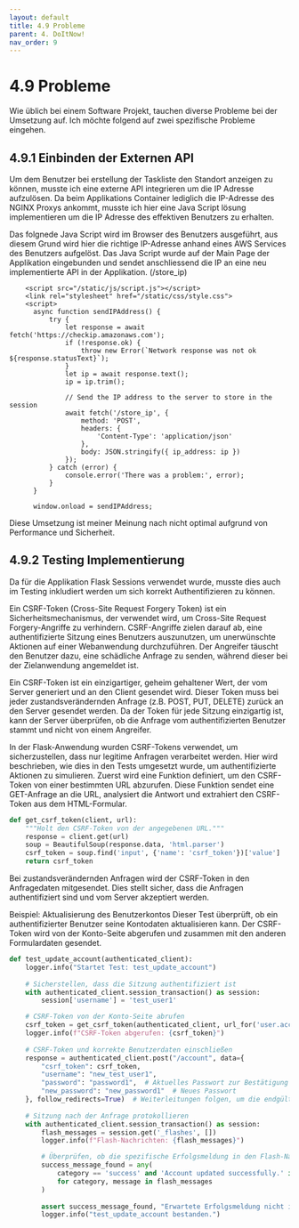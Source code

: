 ```yaml
---
layout: default
title: 4.9 Probleme
parent: 4. DoItNow!
nav_order: 9
---
```


# 4.9 Probleme
Wie üblich bei einem Software Projekt, tauchen diverse Probleme bei der Umsetzung auf.
Ich möchte folgend auf zwei spezifische Probleme eingehen.

## 4.9.1 Einbinden der Externen API
Um dem Benutzer bei erstellung der Taskliste den Standort anzeigen zu können, musste ich eine externe API integrieren um die IP Adresse aufzulösen.
Da beim Applikations Container lediglich die IP-Adresse des NGINX Proxys ankommt, musste ich hier eine Java Script lösung implementieren um die IP Adresse des effektiven Benutzers zu erhalten.

Das folgnede Java Script wird im Browser des Benutzers ausgeführt, aus diesem Grund wird hier die richtige IP-Adresse anhand eines AWS Services des Benutzers aufgelöst.
Das Java Script wurde auf der Main Page der Applikation eingebunden und sendet anschliessend die IP an eine neu implementierte API in der Applikation. (/store_ip)

```
    <script src="/static/js/script.js"></script>
    <link rel="stylesheet" href="/static/css/style.css">
    <script>
      async function sendIPAddress() {
          try {
              let response = await fetch('https://checkip.amazonaws.com');
              if (!response.ok) {
                  throw new Error(`Network response was not ok ${response.statusText}`);
              }
              let ip = await response.text();
              ip = ip.trim();
  
              // Send the IP address to the server to store in the session
              await fetch('/store_ip', {
                  method: 'POST',
                  headers: {
                      'Content-Type': 'application/json'
                  },
                  body: JSON.stringify({ ip_address: ip })
              });
          } catch (error) {
              console.error('There was a problem:', error);
          }
      }
  
      window.onload = sendIPAddress;
```

Diese Umsetzung ist meiner Meinung nach nicht optimal aufgrund von Performance und Sicherheit.

## 4.9.2 Testing Implementierung
Da für die Applikation Flask Sessions verwendet wurde, musste dies auch im Testing inkludiert werden um sich korrekt Authentifizieren zu können.

Ein CSRF-Token (Cross-Site Request Forgery Token) ist ein Sicherheitsmechanismus, der verwendet wird, um Cross-Site Request Forgery-Angriffe zu verhindern. CSRF-Angriffe zielen darauf ab, eine authentifizierte Sitzung eines Benutzers auszunutzen, um unerwünschte Aktionen auf einer Webanwendung durchzuführen. Der Angreifer täuscht den Benutzer dazu, eine schädliche Anfrage zu senden, während dieser bei der Zielanwendung angemeldet ist.

Ein CSRF-Token ist ein einzigartiger, geheim gehaltener Wert, der vom Server generiert und an den Client gesendet wird. Dieser Token muss bei jeder zustandsverändernden Anfrage (z.B. POST, PUT, DELETE) zurück an den Server gesendet werden. Da der Token für jede Sitzung einzigartig ist, kann der Server überprüfen, ob die Anfrage vom authentifizierten Benutzer stammt und nicht von einem Angreifer.

In der Flask-Anwendung wurden CSRF-Tokens verwendet, um sicherzustellen, dass nur legitime Anfragen verarbeitet werden. Hier wird beschrieben, wie dies in den Tests umgesetzt wurde, um authentifizierte Aktionen zu simulieren.
Zuerst wird eine Funktion definiert, um den CSRF-Token von einer bestimmten URL abzurufen. Diese Funktion sendet eine GET-Anfrage an die URL, analysiert die Antwort und extrahiert den CSRF-Token aus dem HTML-Formular.

```python
def get_csrf_token(client, url):
    """Holt den CSRF-Token von der angegebenen URL."""
    response = client.get(url)
    soup = BeautifulSoup(response.data, 'html.parser')
    csrf_token = soup.find('input', {'name': 'csrf_token'})['value']
    return csrf_token
```

Bei zustandsverändernden Anfragen wird der CSRF-Token in den Anfragedaten mitgesendet. Dies stellt sicher, dass die Anfragen authentifiziert sind und vom Server akzeptiert werden.

Beispiel: Aktualisierung des Benutzerkontos
Dieser Test überprüft, ob ein authentifizierter Benutzer seine Kontodaten aktualisieren kann. Der CSRF-Token wird von der Konto-Seite abgerufen und zusammen mit den anderen Formulardaten gesendet.

```python
def test_update_account(authenticated_client):
    logger.info("Startet Test: test_update_account")
    
    # Sicherstellen, dass die Sitzung authentifiziert ist
    with authenticated_client.session_transaction() as session:
        session['username'] = 'test_user1'

    # CSRF-Token von der Konto-Seite abrufen
    csrf_token = get_csrf_token(authenticated_client, url_for('user.account'))
    logger.info(f"CSRF-Token abgerufen: {csrf_token}")
    
    # CSRF-Token und korrekte Benutzerdaten einschließen
    response = authenticated_client.post("/account", data={
        "csrf_token": csrf_token,
        "username": "new_test_user1",
        "password": "password1",  # Aktuelles Passwort zur Bestätigung der Änderungen
        "new_password": "new_password1"  # Neues Passwort
    }, follow_redirects=True)  # Weiterleitungen folgen, um die endgültige Antwort zu erfassen
    
    # Sitzung nach der Anfrage protokollieren
    with authenticated_client.session_transaction() as session:
        flash_messages = session.get('_flashes', [])
        logger.info(f"Flash-Nachrichten: {flash_messages}")

        # Überprüfen, ob die spezifische Erfolgsmeldung in den Flash-Nachrichten enthalten ist
        success_message_found = any(
            category == 'success' and 'Account updated successfully.' in message
            for category, message in flash_messages
        )
        
        assert success_message_found, "Erwartete Erfolgsmeldung nicht in den Flash-Nachrichten gefunden."
        logger.info("test_update_account bestanden.")
```